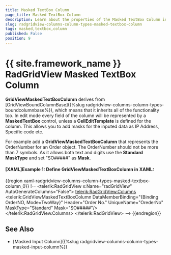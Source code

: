```yaml
---
title: Masked TextBox Column
page_title: Masked TextBox Column
description: Learn about the properties of the Masked TextBox Column in Telerik's {{ site.framework_name }} DataGrid and how to define it in XAML.
slug: radgridview-columns-column-types-masked-textbox-column
tags: masked,textbox,column
published: False
position: 9
---
```


# {{ site.framework_name }} RadGridView Masked TextBox Column

__GridViewMaskedTextBoxColumn__ derives from [GridViewBoundColumnBase]({%slug radgridview-columns-column-types-boundcolumnbase%}), which means that it inherits all of the functionality too.  In edit mode every field of the column will be represented by a __MaskedTextBox__ control, unless a __CellEditTemplate__ is defined for the column. This allows you to add masks for the inputed data as IP Address, Specific code etc.

For example add a __GridViewMaskedTextBoxColumn__ that represents the OrderNumber for an Order object. The OrderNumber should not be more than 7 symbols. As it allows both text and digits use the __Standard MaskType__ and set "SO#####" as __Mask__.

#### __[XAML]Example 1: Define GridViewMaskedTextBoxColumn in XAML:__

{{region xaml-radgridview-columns-column-types-masked-textbox-column_0}}
	!--
	        <telerik:RadGridView x:Name="radGridView"
	                 AutoGenerateColumns="False">
	            <telerik:RadGridView.Columns>
	                <telerik:GridViewMaskedTextBoxColumn DataMemberBinding="{Binding OrderNO, Mode=TwoWay}"
	                                     Header="Order No."
	                                     UniqueName="OrederNo"
	                                     MaskType="Standard"
	                                     Mask="SO#####"/>
	            </telerik:RadGridView.Columns>
	        </telerik:RadGridView>
	        -->
{{endregion}}

## See Also

 * [Masked Input Column]({%slug radgridview-columns-column-types-masked-input-column%})
